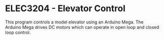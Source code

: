 # ELEC3204 - Elevator Control

This program controls a model elevator using an Arduino Mega. The Arduino Mega drives DC motors which can operate in open loop and closed loop control.
